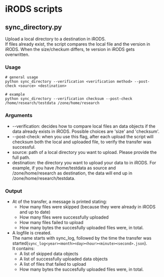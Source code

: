 # iRODS scripts


## sync_directory.py

Upload a local directory to a destination in iRODS.  
If files already exist, the script compares the local file and the version in iRODS.
When the size/checkum differs, te version in iRODS gets overwritten.

### Usage 
```
# general usage
python sync_directory --verification <verification method> --post-check <source> <destination>

# example
python sync_directory --verification checksum --post-check /home/research/testdata /zone/home/research
```

### Arguments

* --verification: decides how to compare local files an data objects if the data already exists in iRODS. Possible choices are 'size' and 'checksum'.    
* --post-check: when you use this flag, after each upload the script will checksum both the local and uploaded file, to verify the transfer was successful.  
* source: path of a local directory you want to upload. Please provide the full path.   
* destination: the directory you want to upload your data to in iRODS. For example, if you have /home/testdata as source and /zone/home/research as destination, the data will end up in /zone/home/research/testdata.  

### Output

* At of the transfer, a message is printed stating:
    * How many files were skipped (because they were already in iRODS and up to date)
    * How many files were successfully uploaded
    * How many files failed to upload
    * How many bytes the succesfully uploaded files were, in total.   
* A logfile is created.  
    The name starts with sync_log, followed by the time the transfer was started(`sync_log<year><month><day><hour><minute><second>.json`).   
    It contains:
    * A list of skipped data objects
    * A list of successfully uploaded data objects
    * A list of files that failed to upload
    * How many bytes the succesfully uploaded files were, in total.  
